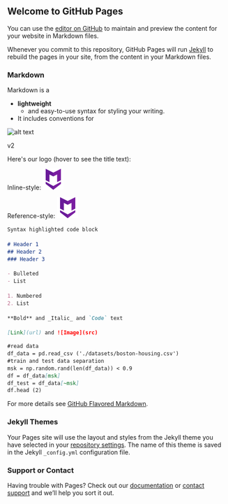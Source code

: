 ## Welcome to GitHub Pages

You can use the [editor on GitHub](https://github.com/jeetendradhall/algorithms/edit/master/README.md) to maintain and preview the content for your website in Markdown files.

Whenever you commit to this repository, GitHub Pages will run [Jekyll](https://jekyllrb.com/) to rebuild the pages in your site, from the content in your Markdown files.

### Markdown

Markdown is a 
* **lightweight** 
	* and easy-to-use syntax for styling your writing.
* It includes conventions for

![alt text]("https://github.com/jeetendradhall/algorithms/raw/master/heuristic.png" "Algorithm Designs")

v2

Here's our logo (hover to see the title text):

Inline-style: 
![alt text](https://github.com/adam-p/markdown-here/raw/master/src/common/images/icon48.png "Logo Title Text 1")

Reference-style: 
![alt text][logo]

[logo]: https://github.com/adam-p/markdown-here/raw/master/src/common/images/icon48.png "Logo Title Text 2"

```markdown
Syntax highlighted code block

# Header 1
## Header 2
### Header 3

- Bulleted
- List

1. Numbered
2. List

**Bold** and _Italic_ and `Code` text

[Link](url) and ![Image](src)
```

```markdown
#read data
df_data = pd.read_csv ('./datasets/boston-housing.csv')
#train and test data separation
msk = np.random.rand(len(df_data)) < 0.9
df = df_data[msk]
df_test = df_data[~msk]
df.head (2)
```

For more details see [GitHub Flavored Markdown](https://guides.github.com/features/mastering-markdown/).

### Jekyll Themes

Your Pages site will use the layout and styles from the Jekyll theme you have selected in your [repository settings](https://github.com/jeetendradhall/algorithms/settings). The name of this theme is saved in the Jekyll `_config.yml` configuration file.

### Support or Contact

Having trouble with Pages? Check out our [documentation](https://help.github.com/categories/github-pages-basics/) or [contact support](https://github.com/contact) and we’ll help you sort it out.
